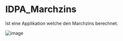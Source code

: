# IDPA_Marchzins

Ist eine Applikation welche den Marchzins berechnet. 

![image](https://github.com/nikitron95/IDPA_Marchzins/assets/89132077/49679a36-6633-4211-8f76-ff036989b02a)


